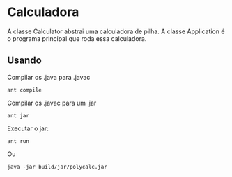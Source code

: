 Calculadora
===========

A classe Calculator abstrai uma calculadora de pilha.
A classe Application é o programa principal que roda essa calculadora.

Usando
------

Compilar os .java para .javac

    ant compile

Compilar os .javac para um .jar

    ant jar

Executar o jar:

    ant run

Ou

    java -jar build/jar/polycalc.jar
